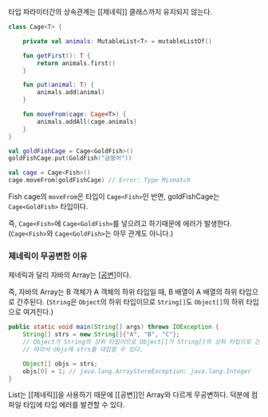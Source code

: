 타입 파라미터간의 상속관계는 [[제네릭]] 클래스까지 유지되지 않는다.
```kotlin
class Cage<T> {

	private val animals: MutableList<T> = mutableListOf()

	fun getFirst(): T {
		return animals.first()
	}

	fun put(animal: T) {
		animals.add(animal)
	}

	fun moveFrom(cage: Cage<T>) {
		animals.addAll(cage.animals)
	}
}
```

```kotlin
val goldFishCage = Cage<GoldFish>()
goldFishCage.put(GoldFish("금붕어"))

val cage = Cage<Fish>()
cage.moveFrom(goldFishCage) // Error: Type Mismatch
```

Fish cage의 `moveFrom`은 타입이 `Cage<Fish>`인 반면, goldFishCage는 `Cage<GoldFish>` 타입이다.

즉, `Cage<Fish>`에 `Cage<GoldFish>`를 넣으려고 하기때문에 에러가 발생한다. (`Cage<Fish>`와 `Cage<GoldFish>`는 아무 관계도 아니다.)

### 제네릭이 무공변한 이유

제네릭과 달리 자바의 Array는 [[공변]](co-variant)이다.

즉, 자바의 Array는 B 객체가 A 객체의 하위 타입일 때, B 배열이 A 배열의 하위 타입으로 간주된다.
(`String`은 `Object`의 하위 타입이므로 `String[]`도 `Object[]`의 하위 타입으로 여겨진다.)

```java
public static void main(String[] args) throws IOException {
	String[] strs = new String[]{"A", "B", "C"};
	// Object가 String의 상위 타입이므로 Object[]가 String[]의 상위 타입으로 간주된다.
	// 따라서 objs에 strs를 대입할 수 있다.

	Object[] objs = strs;
	objs[0] = 1; // java.lang.ArrayStoreException: java.lang.Integer
}
```

List는 [[제네릭]]을 사용하기 때문에 [[공변]]인 Array와 다르게 무공변하다. 덕분에 컴파일 타임에 타입 에러를 발견할 수 있다.